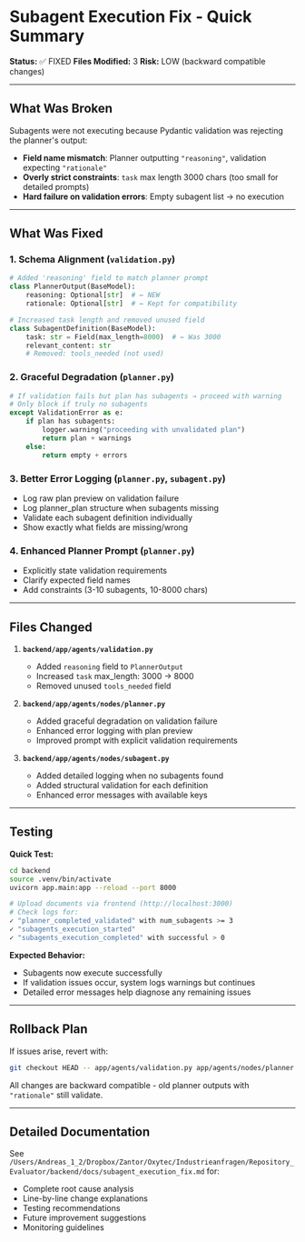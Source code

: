 # Subagent Execution Fix - Quick Summary

**Status:** ✅ FIXED
**Files Modified:** 3
**Risk:** LOW (backward compatible changes)

---

## What Was Broken

Subagents were not executing because Pydantic validation was rejecting the planner's output:
- **Field name mismatch**: Planner outputting `"reasoning"`, validation expecting `"rationale"`
- **Overly strict constraints**: `task` max length 3000 chars (too small for detailed prompts)
- **Hard failure on validation errors**: Empty subagent list → no execution

---

## What Was Fixed

### 1. Schema Alignment (`validation.py`)
```python
# Added 'reasoning' field to match planner prompt
class PlannerOutput(BaseModel):
    reasoning: Optional[str]  # ← NEW
    rationale: Optional[str]  # ← Kept for compatibility

# Increased task length and removed unused field
class SubagentDefinition(BaseModel):
    task: str = Field(max_length=8000)  # ← Was 3000
    relevant_content: str
    # Removed: tools_needed (not used)
```

### 2. Graceful Degradation (`planner.py`)
```python
# If validation fails but plan has subagents → proceed with warning
# Only block if truly no subagents
except ValidationError as e:
    if plan has subagents:
        logger.warning("proceeding with unvalidated plan")
        return plan + warnings
    else:
        return empty + errors
```

### 3. Better Error Logging (`planner.py`, `subagent.py`)
- Log raw plan preview on validation failure
- Log planner_plan structure when subagents missing
- Validate each subagent definition individually
- Show exactly what fields are missing/wrong

### 4. Enhanced Planner Prompt (`planner.py`)
- Explicitly state validation requirements
- Clarify expected field names
- Add constraints (3-10 subagents, 10-8000 chars)

---

## Files Changed

1. **`backend/app/agents/validation.py`**
   - Added `reasoning` field to `PlannerOutput`
   - Increased `task` max_length: 3000 → 8000
   - Removed unused `tools_needed` field

2. **`backend/app/agents/nodes/planner.py`**
   - Added graceful degradation on validation failure
   - Enhanced error logging with plan preview
   - Improved prompt with explicit validation requirements

3. **`backend/app/agents/nodes/subagent.py`**
   - Added detailed logging when no subagents found
   - Added structural validation for each definition
   - Enhanced error messages with available keys

---

## Testing

**Quick Test:**
```bash
cd backend
source .venv/bin/activate
uvicorn app.main:app --reload --port 8000

# Upload documents via frontend (http://localhost:3000)
# Check logs for:
✓ "planner_completed_validated" with num_subagents >= 3
✓ "subagents_execution_started"
✓ "subagents_execution_completed" with successful > 0
```

**Expected Behavior:**
- Subagents now execute successfully
- If validation issues occur, system logs warnings but continues
- Detailed error messages help diagnose any remaining issues

---

## Rollback Plan

If issues arise, revert with:
```bash
git checkout HEAD -- app/agents/validation.py app/agents/nodes/planner.py app/agents/nodes/subagent.py
```

All changes are backward compatible - old planner outputs with `"rationale"` still validate.

---

## Detailed Documentation

See `/Users/Andreas_1_2/Dropbox/Zantor/Oxytec/Industrieanfragen/Repository_Evaluator/backend/docs/subagent_execution_fix.md` for:
- Complete root cause analysis
- Line-by-line change explanations
- Testing recommendations
- Future improvement suggestions
- Monitoring guidelines
